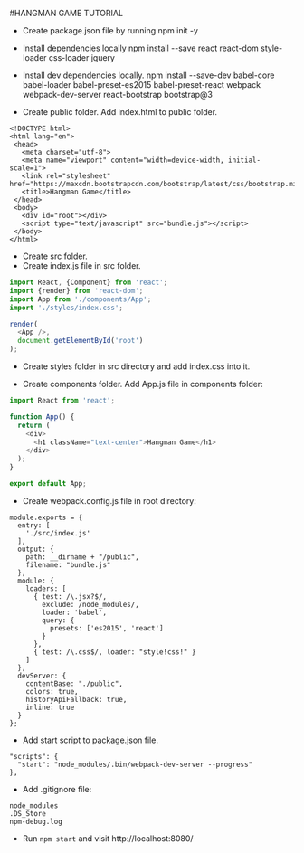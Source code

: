 #HANGMAN GAME TUTORIAL

* Create package.json file by running npm init -y

* Install dependencies locally
npm install --save react react-dom style-loader css-loader jquery

* Install dev dependencies locally.
npm install --save-dev babel-core babel-loader babel-preset-es2015 babel-preset-react webpack webpack-dev-server react-bootstrap bootstrap@3

* Create public folder.
  Add index.html to public folder.
```
<!DOCTYPE html>
<html lang="en">
 <head>
   <meta charset="utf-8">
   <meta name="viewport" content="width=device-width, initial-scale=1">
   <link rel="stylesheet" href="https://maxcdn.bootstrapcdn.com/bootstrap/latest/css/bootstrap.min.css">
   <title>Hangman Game</title>
 </head>
 <body>
   <div id="root"></div>
   <script type="text/javascript" src="bundle.js"></script>
 </body>
</html>
```

* Create src folder.
* Create index.js file in src folder.
```javascript
import React, {Component} from 'react';
import {render} from 'react-dom';
import App from './components/App';
import './styles/index.css';

render(
  <App />,
  document.getElementById('root')
);
```

* Create styles folder in src directory and add index.css into it.

* Create components folder.
Add App.js file in components folder:

```javascript
import React from 'react';

function App() {
  return (
    <div>
      <h1 className="text-center">Hangman Game</h1>
    </div>
  );
}

export default App;
```

* Create webpack.config.js file in root directory:

```
module.exports = {
  entry: [
    './src/index.js'
  ],
  output: {
    path: __dirname + "/public",
    filename: "bundle.js"
  },
  module: {
    loaders: [
      { test: /\.jsx?$/,
        exclude: /node_modules/,
        loader: 'babel',
        query: {
          presets: ['es2015', 'react']
        }
      },
      { test: /\.css$/, loader: "style!css!" }
    ]
  },
  devServer: {
    contentBase: "./public",
    colors: true,
    historyApiFallback: true,
    inline: true
  }
};
```

* Add start script to package.json file.
```
"scripts": {
  "start": "node_modules/.bin/webpack-dev-server --progress"
},
```

* Add .gitignore file:
```
node_modules
.DS_Store
npm-debug.log
```

* Run `npm start` and visit http://localhost:8080/
